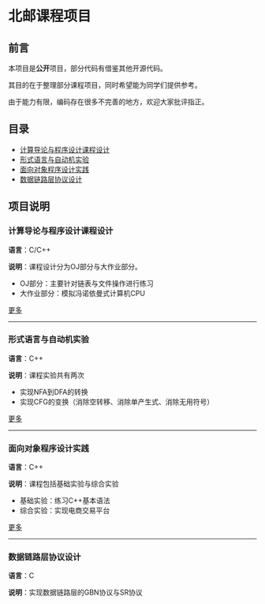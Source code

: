 # 北邮课程项目

## 前言

本项目是**公开**项目，部分代码有借鉴其他开源代码。

其目的在于整理部分课程项目，同时希望能为同学们提供参考。

由于能力有限，编码存在很多不完善的地方，欢迎大家批评指正。

## 目录

* [计算导论与程序设计课程设计](#计算导论与程序设计课程设计)
* [形式语言与自动机实验](#形式语言与自动机实验)
* [面向对象程序设计实践](#面向对象程序设计实践)
* [数据链路层协议设计](#数据链路层协议设计)

## 项目说明

### 计算导论与程序设计课程设计

**语言**：C/C++

**说明**：课程设计分为OJ部分与大作业部分。

* OJ部分：主要针对链表与文件操作进行练习
* 大作业部分：模拟冯诺依曼式计算机CPU

[更多](Projects/计算导论与程序设计课程设计)

***

### 形式语言与自动机实验

**语言**：C++

**说明**：课程实验共有两次

* 实现NFA到DFA的转换
* 实现CFG的变换（消除空转移、消除单产生式、消除无用符号）

[更多](Projects/形式语言与自动机实验)

***

### 面向对象程序设计实践

**语言**：C++

**说明**：课程包括基础实验与综合实验

* 基础实验：练习C++基本语法
* 综合实验：实现电商交易平台

[更多](Projects/面向对象程序设计实践(C++))

***

### 数据链路层协议设计

**语言**：C

**说明**：实现数据链路层的GBN协议与SR协议
